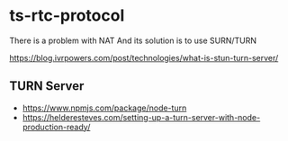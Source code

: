 # ts-rtc-protocol

There is a problem with NAT
And its solution is to use SURN/TURN 

https://blog.ivrpowers.com/post/technologies/what-is-stun-turn-server/


## TURN Server
- https://www.npmjs.com/package/node-turn
- https://helderesteves.com/setting-up-a-turn-server-with-node-production-ready/
